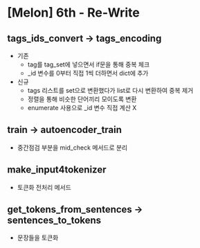 # [Melon] 6th - Re-Write

## tags_ids_convert -> tags_encoding
  - 기존
    - tag를 tag_set에 넣으면서 if문을 통해 중복 체크
    - _id 변수를 0부터 직접 1씩 더하면서 dict에 추가
  - 신규
    - tags 리스트를 set으로 변환했다가 list로 다시 변환하여 중복 제거
    - 정렬을 통해 비슷한 단어끼리 모이도록 변환
    - enumerate 사용으로 _id 변수 직접 계산 X

## train -> autoencoder_train
  - 중간점검 부분을 mid_check 메서드로 분리

## make_input4tokenizer
  - 토큰화 전처리 메서드

## get_tokens_from_sentences -> sentences_to_tokens
  - 문장들을 토큰화

  